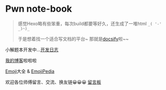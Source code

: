 # Pwn note-book

> 感觉Hexo略有些笨重，每次build都要等好久，还生成了一堆html 
> `_( '-' _)⌒)_`
> 
> 于是想着找一个适合写文档的平台~
> 那就是[docsify](docsify.md)啦~~

小解题本开发中...[开发日志](logs.md)

[我的博客](//taqini.space)啦啦啦

[Emoji](emoji.md)大全 & [EmojiPedia](https://emojipedia.org/)

欢迎各位师傅留言、交流、换友链😀😀😀 [留言板](msg-board.md)

